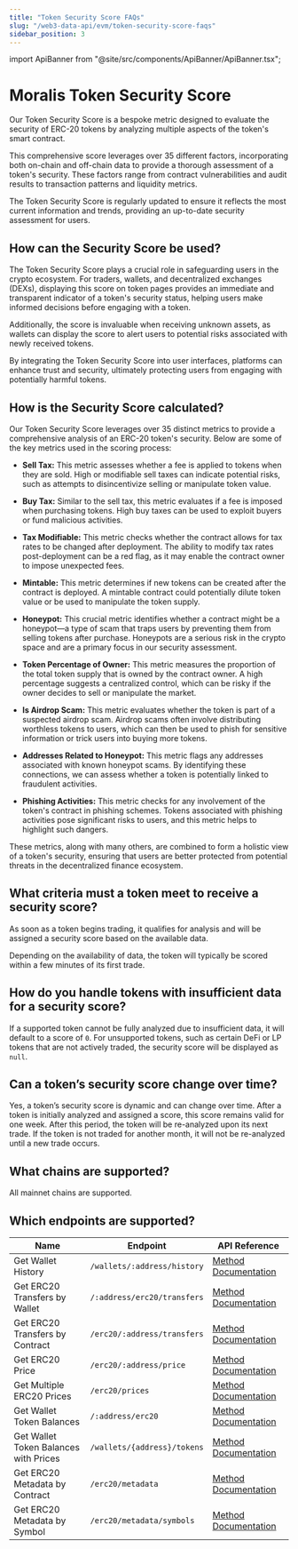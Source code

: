 ```yaml
---
title: "Token Security Score FAQs"
slug: "/web3-data-api/evm/token-security-score-faqs"
sidebar_position: 3
---
```


import ApiBanner from "@site/src/components/ApiBanner/ApiBanner.tsx";

# Moralis Token Security Score

Our Token Security Score is a bespoke metric designed to evaluate the security of ERC-20 tokens by analyzing multiple aspects of the token's smart contract.

This comprehensive score leverages over 35 different factors, incorporating both on-chain and off-chain data to provide a thorough assessment of a token's security. These factors range from contract vulnerabilities and audit results to transaction patterns and liquidity metrics.

The Token Security Score is regularly updated to ensure it reflects the most current information and trends, providing an up-to-date security assessment for users.

## How can the Security Score be used?

The Token Security Score plays a crucial role in safeguarding users in the crypto ecosystem. For traders, wallets, and decentralized exchanges (DEXs), displaying this score on token pages provides an immediate and transparent indicator of a token's security status, helping users make informed decisions before engaging with a token.

Additionally, the score is invaluable when receiving unknown assets, as wallets can display the score to alert users to potential risks associated with newly received tokens.

By integrating the Token Security Score into user interfaces, platforms can enhance trust and security, ultimately protecting users from engaging with potentially harmful tokens.

## How is the Security Score calculated?

Our Token Security Score leverages over 35 distinct metrics to provide a comprehensive analysis of an ERC-20 token's security. Below are some of the key metrics used in the scoring process:

- **Sell Tax:** This metric assesses whether a fee is applied to tokens when they are sold. High or modifiable sell taxes can indicate potential risks, such as attempts to disincentivize selling or manipulate token value.

- **Buy Tax:** Similar to the sell tax, this metric evaluates if a fee is imposed when purchasing tokens. High buy taxes can be used to exploit buyers or fund malicious activities.

- **Tax Modifiable:** This metric checks whether the contract allows for tax rates to be changed after deployment. The ability to modify tax rates post-deployment can be a red flag, as it may enable the contract owner to impose unexpected fees.

- **Mintable:** This metric determines if new tokens can be created after the contract is deployed. A mintable contract could potentially dilute token value or be used to manipulate the token supply.

- **Honeypot:** This crucial metric identifies whether a contract might be a honeypot—a type of scam that traps users by preventing them from selling tokens after purchase. Honeypots are a serious risk in the crypto space and are a primary focus in our security assessment.

- **Token Percentage of Owner:** This metric measures the proportion of the total token supply that is owned by the contract owner. A high percentage suggests a centralized control, which can be risky if the owner decides to sell or manipulate the market.

- **Is Airdrop Scam:** This metric evaluates whether the token is part of a suspected airdrop scam. Airdrop scams often involve distributing worthless tokens to users, which can then be used to phish for sensitive information or trick users into buying more tokens.

- **Addresses Related to Honeypot:** This metric flags any addresses associated with known honeypot scams. By identifying these connections, we can assess whether a token is potentially linked to fraudulent activities.

- **Phishing Activities:** This metric checks for any involvement of the token's contract in phishing schemes. Tokens associated with phishing activities pose significant risks to users, and this metric helps to highlight such dangers.

These metrics, along with many others, are combined to form a holistic view of a token's security, ensuring that users are better protected from potential threats in the decentralized finance ecosystem.

## What criteria must a token meet to receive a security score?

As soon as a token begins trading, it qualifies for analysis and will be assigned a security score based on the available data.

Depending on the availability of data, the token will typically be scored within a few minutes of its first trade.

## How do you handle tokens with insufficient data for a security score?

If a supported token cannot be fully analyzed due to insufficient data, it will default to a score of `0`. For unsupported tokens, such as certain DeFi or LP tokens that are not actively traded, the security score will be displayed as `null`.

## Can a token’s security score change over time?

Yes, a token’s security score is dynamic and can change over time. After a token is initially analyzed and assigned a score, this score remains valid for one week. After this period, the token will be re-analyzed upon its next trade. If the token is not traded for another month, it will not be re-analyzed until a new trade occurs.

## What chains are supported?

All mainnet chains are supported.

## Which endpoints are supported?

| Name                                  | Endpoint                    | API Reference                                                                        |
| ------------------------------------- | --------------------------- | ------------------------------------------------------------------------------------ |
| Get Wallet History                    | `/wallets/:address/history` | [Method Documentation](/web3-data-api/evm/reference/wallet-api/get-wallet-history)   |
| Get ERC20 Transfers by Wallet         | `/:address/erc20/transfers` | [Method Documentation](/web3-data-api/evm/reference/get-wallet-token-transfers)      |
| Get ERC20 Transfers by Contract       | `/erc20/:address/transfers` | [Method Documentation](/web3-data-api/evm/reference/get-token-transfers)             |
| Get ERC20 Price                       | `/erc20/:address/price`     | [Method Documentation](/web3-data-api/evm/reference/get-token-price)                 |
| Get Multiple ERC20 Prices             | `/erc20/prices`             | [Method Documentation](/web3-data-api/evm/reference/get-multiple-token-prices)       |
| Get Wallet Token Balances             | `/:address/erc20`           | [Method Documentation](/web3-data-api/evm/reference/get-wallet-token-balances)       |
| Get Wallet Token Balances with Prices | `/wallets/{address}/tokens` | [Method Documentation](/web3-data-api/evm/reference/get-wallet-token-balances-price) |
| Get ERC20 Metadata by Contract        | `/erc20/metadata`           | [Method Documentation](/web3-data-api/evm/reference/get-token-metadata)              |
| Get ERC20 Metadata by Symbol          | `/erc20/metadata/symbols`   | [Method Documentation](/web3-data-api/evm/reference/get-token-metadata-by-symbol)    |
